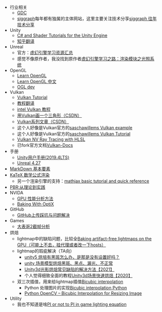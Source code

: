 + 行业相关
    + [GDC](https://gdcvault.com/)
    + [siggraph](https://www.siggraph.org/)每年都有独属的主体网站，这里主要关注技术分享[siggraph 往年技术分享](https://advances.realtimerendering.com/)
+ Unity
    + [C# and Shader Tutorials for the Unity Engine](https://catlikecoding.com/unity/tutorials/)
    + [知乎翻译](https://zhuanlan.zhihu.com/p/151238164)
+ Unreal
    + 官方：[虚幻引擎学习资源汇总](https://zhuanlan.zhihu.com/p/245768949)
    + 感觉不像原作者，我没找到原作者[虚幻引擎学习之路：渲染模块之光照系统](https://blog.uwa4d.com/archives/Study_unreal4_Rendering_1.html)
+ OpenGL
    + [Learn OpenGL](https://learnopengl.com/)
    + [Learn OpenGL 中文](https://learnopengl-cn.github.io/)
    + [OGL dev](https://ogldev.org/)
+ Vulkan
    + [Vulkan Tutorial](https://vulkan-tutorial.com/Development_environment#page_Windows)
    + [教程翻译](https://blog.csdn.net/hccloud/article/details/81359336?spm=1001.2014.3001.5501)
    + [intel Vulkan 教程](https://www.intel.cn/content/www/cn/zh/developer/articles/training/api-without-secrets-introduction-to-vulkan-preface.html)
    + [用Vulkan画一个三角形（CSDN）](https://blog.csdn.net/yjr3426619/article/details/97394692)
    + [Vulkan系列文章（CSDN）](https://blog.csdn.net/qq_35312463/category_9639121.html?spm=1001.2014.3001.5482)
    + 这个人好像是Vulkan官方的[saschawillems Vulkan example](https://www.saschawillems.de/creations/vulkan-examples/)
    + 这个人好像是Vulkan官方的[saschawillems Vulkan Tutorial](https://www.saschawillems.de/tags/vulkan-tutorial/)
    + [Vulkan NV Ray Tracing with HLSL](https://www.wihlidal.com/blog/graphics/2019-05-28-vk-rust-ray-tracing-hlsl/)
    + 已fork官方文档[Vulkan-Docs](https://github.com/KhronosGroup/Vulkan-Docs/tree/master)
+ 手册
    + [Unity用户手册(2019.4LTS)](https://docs.unity3d.com/cn/2019.4/Manual/UnityManual.html)
    + [Unreal 4.27](https://docs.unrealengine.com/4.27/en-US/)
+ [MarkDown 基本要素](https://shd101wyy.github.io/markdown-preview-enhanced/#/zh-cn/markdown-basics)
+ [KaTeX 数学公式渲染](https://katex.org/docs/supported.html)
    + 另一个渲染引擎的支持：[mathjax basic tutorial and quick reference](https://math.meta.stackexchange.com/questions/5020/mathjax-basic-tutorial-and-quick-reference)
+ [PBR:从理论到实践](https://www.pbr-book.org/3ed-2018/contents)
+ NVIDA
    + [GPU 性能分析方法](https://developer.nvidia.com/blog/the-peak-performance-analysis-method-for-optimizing-any-gpu-workload/)
    + [Baking With OptiX](https://developer.nvidia.com/optix-prime-baking-sample)
+ GitHub
    + [GitHub上传踩坑与问题解决](https://blog.csdn.net/qq_40328147/article/details/119619632)
+ Games
    + [大表哥2截帧分析](https://imgeself.github.io/posts/2020-06-19-graphics-study-rdr2/)
+ 烘焙
    + lightmap中的缺陷问题，比较全[Baking artifact-free lightmaps on the GPU（可能上不去，挂代理或者改一下hosts）
](https://ndotl.wordpress.com/2018/08/29/baking-artifact-free-lightmaps/)
    + lightmap的瑕疵解决（TA向）
        + [unity5 烘培有黑斑怎么办，是那是没有设置好吗？](http://www.manew.com/thread-47496-1-1.html)
        + [unity 场景模型烘焙黑斑、黑点、漏光、不正常](https://www.anbobo.top/unity-%E5%9C%BA%E6%99%AF%E6%A8%A1%E5%9E%8B%E7%83%98%E7%84%99%E9%BB%91%E6%96%91%E3%80%81%E9%BB%91%E7%82%B9%E3%80%81%E6%BC%8F%E5%85%89%E3%80%81%E4%B8%8D%E6%AD%A3%E5%B8%B8/)
        + [Unity3d光影烘焙常见缺陷的解决方法【2021】](https://www.bilibili.com/read/cv9516676)
        + 个人觉得细致全面的教程[Unity3d场景快速烘焙【2020】](https://zhuanlan.zhihu.com/p/78706246)
    + 双三次插值，用来给lightmap插值[Bicubic interpolation](https://en.wikipedia.org/wiki/Bicubic_interpolation)
        + Python 处理图片的实现[Bicubic interpolation Python](https://stackoverflow.com/questions/52700878/bicubic-interpolation-python)
        + [Python OpenCV – Bicubic Interpolation for Resizing Image](https://www.geeksforgeeks.org/python-opencv-bicubic-interpolation-for-resizing-image/)
+ Utility
    + 我也不知道是啥[PI or not to PI in game lighting equation](https://seblagarde.wordpress.com/2012/01/08/pi-or-not-to-pi-in-game-lighting-equation/)
    